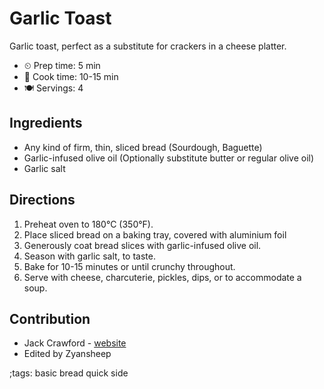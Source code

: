 # Garlic Toast

Garlic toast, perfect as a substitute for crackers in a cheese platter.

- ⏲ Prep time: 5 min
- 🍳 Cook time: 10-15 min
- 🍽 Servings: 4

## Ingredients

- Any kind of firm, thin, sliced bread (Sourdough, Baguette)
- Garlic-infused olive oil (Optionally substitute butter or regular olive oil)
- Garlic salt

## Directions

1. Preheat oven to 180°C (350°F).
2. Place sliced bread on a baking tray, covered with aluminium foil
3. Generously coat bread slices with garlic-infused olive oil.
4. Season with garlic salt, to taste.
5. Bake for 10-15 minutes or until crunchy throughout.
6. Serve with cheese, charcuterie, pickles, dips, or to accommodate a soup.

## Contribution

- Jack Crawford - [website](https://github.com/jjcrawford)
- Edited by Zyansheep

;tags: basic bread quick side
